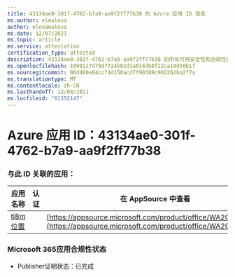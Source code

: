 ```yaml
---
title: 43134ae0-301f-4762-b7a9-aa9f2ff77b38 的 Azure 应用 ID 信息
ms.author: elmalova
author: elenamalova
ms.date: 12/07/2021
ms.topic: article
ms.service: attestation
certification_type: attested
description: 43134ae0-301f-4762-b7a9-aa9f2ff77b38 的所有可用安全性和合规性信息。
ms.openlocfilehash: 1099117d79d7724b02d1a014db8f22ca19d50b1f
ms.sourcegitcommit: 06d460e64ccf4d150acd7f90309c902262ba2f7a
ms.translationtype: MT
ms.contentlocale: zh-CN
ms.lasthandoff: 12/08/2021
ms.locfileid: "61352147"
---
```

# <a name="azure-app-id-43134ae0-301f-4762-b7a9-aa9f2ff77b38"></a>Azure 应用 ID：43134ae0-301f-4762-b7a9-aa9f2ff77b38


### <a name="apps-associated-with-this-id"></a>与此 ID 关联的应用：
| **应用名称** | **认证** | **在 AppSource 中查看** |
|--------------|---------------|-----------------------|
| [ti8m 位置](https://docs.microsoft.com/microsoft-365-app-certification/forward/WA200003311) |  | [https://appsource.microsoft.com/product/office/WA200003311](https://appsource.microsoft.com/product/office/WA200003311) |

### <a name="microsoft-365-app-compliance-status"></a>Microsoft 365应用合规性状态
- Publisher证明状态：已完成
